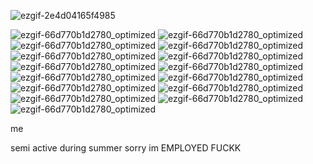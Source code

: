 


![ezgif-2e4d04165f4985](https://github.com/user-attachments/assets/b4d79991-2556-4b12-832a-2e39a434e999) 




![ezgif-66d770b1d2780_optimized](https://github.com/user-attachments/assets/3e5f7bc1-4fd7-4422-bee8-f52d895b9480)
![ezgif-66d770b1d2780_optimized](https://github.com/user-attachments/assets/0a886e89-7cee-43bf-b982-c1c89ddc1993)
![ezgif-66d770b1d2780_optimized](https://github.com/user-attachments/assets/2611115a-a07c-4d50-aed4-4cbb923747e5)
![ezgif-66d770b1d2780_optimized](https://github.com/user-attachments/assets/0eb02649-c4b4-4769-91c3-696ea3c2f680)
![ezgif-66d770b1d2780_optimized](https://github.com/user-attachments/assets/d3c30dfa-34da-40fc-84d0-a43cafaca818)
![ezgif-66d770b1d2780_optimized](https://github.com/user-attachments/assets/13f013f0-1e65-4859-8f00-2c3cbfcde61e)
![ezgif-66d770b1d2780_optimized](https://github.com/user-attachments/assets/23030d63-7562-48ef-87ec-8a45d92da6cf)
![ezgif-66d770b1d2780_optimized](https://github.com/user-attachments/assets/4d0f1fb6-22ec-4d2f-93a4-ffbe518a5a49)
![ezgif-66d770b1d2780_optimized](https://github.com/user-attachments/assets/fb3a78b2-a1be-4ae9-a381-10602a0d989c)
![ezgif-66d770b1d2780_optimized](https://github.com/user-attachments/assets/732815ea-7d5b-4318-861b-ad5829561c0e)
![ezgif-66d770b1d2780_optimized](https://github.com/user-attachments/assets/c13b5979-615d-4186-890b-065c1856e815)
![ezgif-66d770b1d2780_optimized](https://github.com/user-attachments/assets/c13b5979-615d-4186-890b-065c1856e815)
![ezgif-66d770b1d2780_optimized](https://github.com/user-attachments/assets/c13b5979-615d-4186-890b-065c1856e815)
![ezgif-66d770b1d2780_optimized](https://github.com/user-attachments/assets/c13b5979-615d-4186-890b-065c1856e815)
![ezgif-66d770b1d2780_optimized](https://github.com/user-attachments/assets/c13b5979-615d-4186-890b-065c1856e815)




me

semi active during summer sorry im EMPLOYED FUCKK












